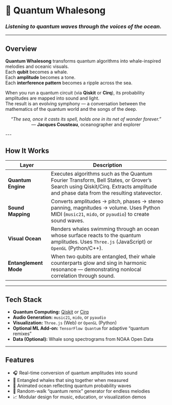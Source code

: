 # 🐋 Quantum Whalesong  
### *Listening to quantum waves through the voices of the ocean.*


---

## Overview  
**Quantum Whalesong** transforms quantum algorithms into whale-inspired melodies and oceanic visuals.  
Each **qubit** becomes a whale.  
Each **amplitude** becomes a tone.  
Each **interference pattern** becomes a ripple across the sea.  

When you run a quantum circuit (via **Qiskit** or **Cirq**), its probability amplitudes are mapped into sound and light.  
The result is an evolving symphony — a conversation between the mathematics of the quantum world and the songs of the deep.

<p align="center">
<i>“The sea, once it casts its spell, holds one in its net of wonder forever.”</i><br>
— <b>Jacques Cousteau</b>, oceanographer and explorer
</p>
---

## How It Works  

| Layer | Description |
|-------|--------------|
| **Quantum Engine** | Executes algorithms such as the Quantum Fourier Transform, Bell States, or Grover’s Search using Qiskit/Cirq. Extracts amplitude and phase data from the resulting statevector. |
| **Sound Mapping** | Converts amplitudes → pitch, phases → stereo panning, magnitudes → volume. Uses Python MIDI (`music21`, `mido`, or `pyaudio`) to create sound waves. |
| **Visual Ocean** | Renders whales swimming through an ocean whose surface reacts to the quantum amplitudes. Uses `Three.js` (JavaScript) or `OpenGL` (Python/C++). |
| **Entanglement Mode** | When two qubits are entangled, their whale counterparts glow and sing in harmonic resonance — demonstrating nonlocal correlation through sound. |

---

## Tech Stack  
- **Quantum Computing:** [Qiskit](https://qiskit.org) or [Cirq](https://quantumai.google/cirq)  
- **Audio Generation:** `music21`, `mido`, or `pyaudio`  
- **Visualization:** `Three.js` (Web) or `OpenGL` (Python)  
- **Optional ML Add-on:** `TensorFlow Quantum` for adaptive “quantum remixes”  
- **Data (Optional):** Whale song spectrograms from NOAA Open Data  

---

## Features  
- 🎧 Real-time conversion of quantum amplitudes into sound  
- 🐋 Entangled whales that sing together when measured  
- 🌌 Animated ocean reflecting quantum probability waves  
- 🔀 Random-walk “quantum remix” generator for endless melodies  
- 📈 Modular design for music, education, or visualization demos  
